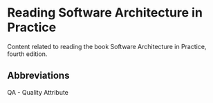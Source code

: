 # Reading Software Architecture in Practice

Content related to reading the book Software Architecture in Practice, fourth edition.

## Abbreviations

QA - Quality Attribute  
